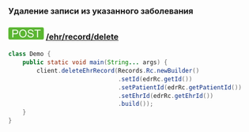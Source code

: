 ### Удаление записи из указанного заболевания
### ![POST](../../../../../img/post.png) [/ehr/record/delete](../index.md)

```java
class Demo {
    public static void main(String... args) { 
        client.deleteEhrRecord(Records.Rc.newBuilder()
                               .setId(edrRc.getId())
                               .setPatientId(edrRc.getPatientId())
                               .setEhrId(edrRc.getEhrId())
                               .build());
    }
}
```

